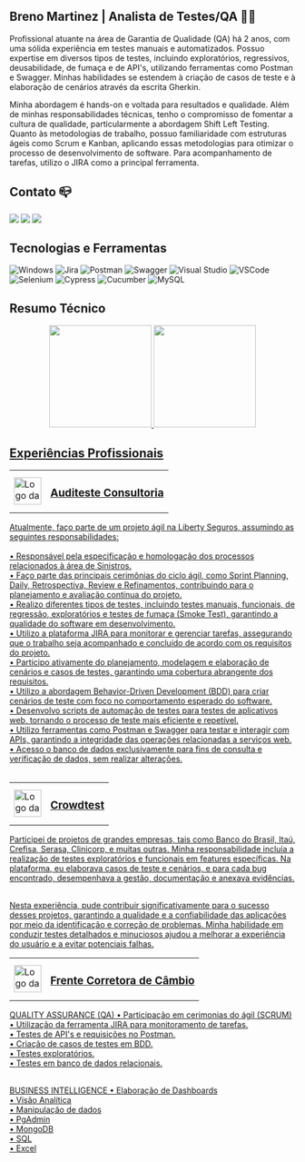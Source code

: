 ## Breno Martinez | Analista de Testes/QA 🔎👾

Profissional atuante na área de Garantia de Qualidade (QA) há 2 anos, com uma sólida experiência em testes manuais e automatizados. Possuo expertise em diversos tipos de testes, incluindo exploratórios, regressivos, deusabilidade, de fumaça e de API's, utilizando ferramentas como Postman e Swagger. Minhas habilidades se estendem à criação de casos de teste e à elaboração de cenários através da escrita Gherkin.

Minha abordagem é hands-on e voltada para resultados e qualidade. Além de minhas responsabilidades técnicas, tenho o compromisso de fomentar a cultura de qualidade, particularmente a abordagem Shift Left Testing. Quanto às metodologias de trabalho, possuo familiaridade com estruturas ágeis como Scrum e Kanban, aplicando essas metodologias para otimizar o processo de desenvolvimento de software. Para acompanhamento de tarefas, utilizo o JIRA como a principal ferramenta.

## Contato 📪

<div> 
  <a href = "https://wa.me/5511970622533"><img src="https://img.shields.io/badge/-whatsapp-%25D366?style=for-the-badge&logo=whatsapp&logoColor=white" target="_blank"></a> 
  <a href = "https://mail.google.com/mail/u/0/#inbox?compose=GTvVlcSBncCHHDszXvPTqnrkZTpkCrcxkRcFDcRJJmwPbWhStRqkfFkCfNnScdKZNtZnnCGZBQBKk"><img src="https://img.shields.io/badge/-Gmail-%23333?style=for-the-badge&logo=gmail&logoColor=white" target="_blank"></a>
  <a href="https://www.linkedin.com/in/breno-martinez/" target="_blank"><img src="https://img.shields.io/badge/-LinkedIn-%230077B5?style=for-the-badge&logo=linkedin&logoColor=white" target="_blank"></a> 
</div>

## Tecnologias e Ferramentas
<img alt="Windows" src="https://img.shields.io/badge/Windows-0078D6?style=for-the-badge&logo=windows&logoColor=white" /> <img alt="Jira" src="https://img.shields.io/badge/Jira-0052CC?style=for-the-badge&logo=Jira&log" /> <img alt="Postman" src="https://img.shields.io/badge/Postman-FF6C37.svg?style=for-the-badge&logo=Postman&logoColor=white" /> <img alt="Swagger" src="https://img.shields.io/badge/swagger-85EA2D.svg?style=for-the-badge&logo=swagger&logoColor=white" />  <img alt="Visual Studio" src="https://img.shields.io/badge/visualstudio-5C2D91.svg?style=for-the-badge&logo=visualstudio&logoColor=white" /> <img alt="VSCode" src="https://img.shields.io/badge/Visual_Studio_Code-0078D4?style=for-the-badge&logo=visual%20studio%20code&logoColor=white" /> <img alt="Selenium" src="https://img.shields.io/badge/Selenium-43B02A.svg?style=for-the-badge&logo=Selenium&logoColor=white" /> <img alt="Cypress" src="https://img.shields.io/badge/Cypress-17202C.svg?style=for-the-badge&logo=Cypress&logoColor=white" /> <img alt="Cucumber" src="https://img.shields.io/badge/Cucumber-23D96C.svg?style=for-the-badge&logo=Cucumber&logoColor=white" /> <img alt="MySQL" src="https://img.shields.io/badge/mysql-4479A1.svg?style=for-the-badge&logo=mysql&logoColor=white" />

## Resumo Técnico

<div align="center">
  <a href="https://github.com/bemartinex">
  <img height="180em" src="https://github-readme-stats.vercel.app/api?username=bemartinex&show_icons=true&theme=github_dark&include_all_commits=true&count_private=true"/>
  <img height="180em" src="https://github-readme-stats.vercel.app/api/top-langs/?username=bemartinex&layout=compact&langs_count=7&theme=github_dark"/>
</div>

## Experiências Profissionais

<table>
  <tr>
    <td>
      <img width="48" src="https://media.licdn.com/dms/image/D4D0BAQHS7iuY8sgKRA/company-logo_100_100/0/1688494648615?e=1704326400&amp;v=beta&amp;t=N8uDQDxX8KaCCzxoUr7bz0Ils8_KGGP0VHf1I3B97FY" loading="lazy" height="48" alt="Logo da empresa Auditeste" id="ember613" class="ivm-view-attr__img--centered EntityPhoto-square-3 evi-image lazy-image ember-view">
    </td>
    <td style="text-align: center; vertical-align: middle;">
      <h3 style="margin-center">Auditeste Consultoria</h3>
    </td>
  </tr>
</table>
Atualmente, faço parte de um projeto ágil na Liberty Seguros, assumindo as seguintes responsabilidades:<br><br>
• Responsável pela especificação e homologação dos processos relacionados à área de Sinistros.<br>
• Faço parte das principais cerimônias do ciclo ágil, como Sprint Planning, Daily, Retrospectiva, Review e Refinamentos, contribuindo para o planejamento e avaliação contínua do projeto.<br>
• Realizo diferentes tipos de testes, incluindo testes manuais, funcionais, de regressão, exploratórios e testes de fumaça (Smoke Test), garantindo a qualidade do software em desenvolvimento.<br>
• Utilizo a plataforma JIRA para monitorar e gerenciar tarefas, assegurando que o trabalho seja acompanhado e concluído de acordo com os requisitos do projeto.<br>
• Participo ativamente do planejamento, modelagem e elaboração de cenários e casos de testes, garantindo uma cobertura abrangente dos requisitos.<br>
• Utilizo a abordagem Behavior-Driven Development (BDD) para criar cenários de teste com foco no comportamento esperado do software.<br>
• Desenvolvo scripts de automação de testes para testes de aplicativos web, tornando o processo de teste mais eficiente e repetível.<br>
• Utilizo ferramentas como Postman e Swagger para testar e interagir com APIs, garantindo a integridade das operações relacionadas a serviços web.<br>
• Acesso o banco de dados exclusivamente para fins de consulta e verificação de dados, sem realizar alterações.<br><br>

<table>
  <tr>
    <td>
      <img width="48" src="https://media.licdn.com/dms/image/C4D0BAQHzlc1O81avGQ/company-logo_100_100/0/1641584100349?e=1704326400&amp;v=beta&amp;t=Dut151-eL_tcogVlkoc7XUGbCtqKnJBOoLDW5c1Usfs" loading="lazy" height="48"         alt="Logo da empresa Crowdtest" id="ember616" class="ivm-view-attr__img--centered EntityPhoto-square-3   evi-image lazy-image ember-view">
    </td>
    <td style="text-align: center; vertical-align: middle;">
      <h3 style="margin-center">Crowdtest</h3>
    </td>
  </tr>
</table>
Participei de projetos de grandes empresas, tais como Banco do Brasil, Itaú, Crefisa, Serasa, Clinicorp, e muitas outras. Minha responsabilidade incluía a realização de testes exploratórios e funcionais em features específicas. Na plataforma, eu elaborava casos de teste e cenários, e para cada bug encontrado, desempenhava a gestão, documentação e anexava evidências.<br><br>

Nesta experiência, pude contribuir significativamente para o sucesso desses projetos, garantindo a qualidade e a confiabilidade das aplicações por meio da identificação e correção de problemas. Minha habilidade em conduzir testes detalhados e minuciosos ajudou a melhorar a experiência do usuário e a evitar potenciais falhas.

<table>
  <tr>
    <td>
      <img width="48" src="https://media.licdn.com/dms/image/C4E0BAQEfGF_MM6zHeQ/company-logo_100_100/0/1656944451969?e=1704326400&amp;v=beta&amp;t=CUdPFp43wd8EqpTaGb7O9-NgqbVH2jb0qO4aUzD3gws" loading="lazy" height="48"         alt="Logo da empresa Frente Corretora de Câmbio " id="ember617" class="ivm-view-attr__img--centered EntityPhoto-square-3   evi-image lazy-image ember-view">
    </td>
    <td style="text-align: center; vertical-align: middle;">
      <h3 style="margin-center">Frente Corretora de Câmbio</h3>
    </td>
  </tr>
</table>
QUALITY ASSURANCE (QA)
• Participação em cerimonias do ágil (SCRUM)<br>
• Utilização da ferramenta JIRA para monitoramento de tarefas.<br>
• Testes de API's e requisições no Postman.<br>
• Criação de casos de testes em BDD.<br>
• Testes exploratórios.<br>
• Testes em banco de dados relacionais.<br><br>

BUSINESS INTELLIGENCE
• Elaboração de Dashboards<br>
• Visão Analítica<br>
• Manipulação de dados<br>
• PgAdmin<br>
• MongoDB<br>
• SQL<br>
• Excel<br>

##
